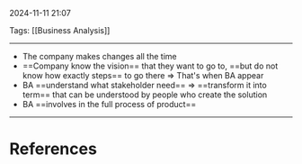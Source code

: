 2024-11-11 21:07

Tags: [[Business Analysis]]

---

- The company makes changes all the time
- ==Company know the vision== that they want to go to, ==but do not know how exactly steps== to go there => That's when BA appear
- BA ==understand what stakeholder need== => ==transform it into term== that can be understood by  people who create the solution
- BA ==involves in the full process of product==

---
# References